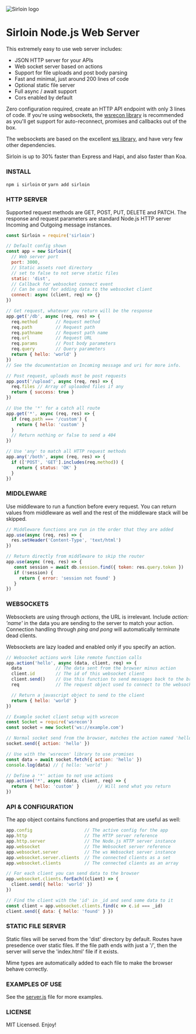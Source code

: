 ![Sirloin logo](https://s3.amazonaws.com/7ino/1539200413_sirloin-logo200x128.png)

# Sirloin Node.js Web Server

This extremely easy to use web server includes:

* JSON HTTP server for your APIs
* Web socket server based on actions
* Support for file uploads and post body parsing
* Fast and minimal, just around 200 lines of code
* Optional static file server
* Full async / await support
* Cors enabled by default

Zero configuration required, create an HTTP API endpoint with only 3 lines of code. If you're using websockets, the [wsrecon library](https://github.com/fugroup/wsrecon) is recommended as you'll get support for auto-reconnect, promises and callbacks out of the box.

The websockets are based on the excellent [ws library](https://github.com/websockets/ws), and have very few other dependencies.

Sirloin is up to 30% faster than Express and Hapi, and also faster than Koa.

### INSTALL
```npm i sirloin``` or ```yarn add sirloin```

### HTTP SERVER
Supported request methods are GET, POST, PUT, DELETE and PATCH. The response and request parameters are standard Node.js HTTP server Incoming and Outgoing message instances.
```javascript
const Sirloin = require('sirloin')

// Default config shown
const app = new Sirloin({
  // Web server port
  port: 3000,
  // Static assets root directory
  // set to false to not serve static files
  static: 'dist',
  // Callback for websocket connect event
  // Can be used for adding data to the websocket client
  connect: async (client, req) => {}
})

// Get request, whatever you return will be the response
app.get('/db', async (req, res) => {
  req.method       // Request method
  req.path         // Request path
  req.pathname     // Request path name
  req.url          // Request URL
  req.params       // Post body parameters
  req.query        // Query parameters
  return { hello: 'world' }
})
// See the documentation on Incoming message and uri for more info.

// Post request, uploads must be post requests
app.post('/upload', async (req, res) => {
  req.files // Array of uploaded files if any
  return { success: true }
})

// Use the '*' for a catch all route
app.get('*', async (req, res) => {
  if (req.path === '/custom') {
    return { hello: 'custom' }
  }
  // Return nothing or false to send a 404
})

// Use 'any' to match all HTTP request methods
app.any('/both', async (req, res) => {
  if (['POST', 'GET'].includes(req.method)) {
    return { status: 'OK' }
  }
})
```

### MIDDLEWARE
Use middleware to run a function before every request. You can return values from middleware as well and the rest of the middleware stack will be skipped.
```javascript
// Middleware functions are run in the order that they are added
app.use(async (req, res) => {
  res.setHeader('Content-Type', 'text/html')
})

// Return directly from middleware to skip the router
app.use(async (req, res) => {
   const session = await db.session.find({ token: res.query.token })
   if (!session) {
     return { error: 'session not found' }
   }
})
```

### WEBSOCKETS
Websockets are using through *actions*, the URL is irrelevant. Include *action: 'name'* in the data you are sending to the server to match your action. Connection handling through *ping and pong* will automatically terminate dead clients.

Websockets are lazy loaded and enabled only if you specify an action.
```javascript
// Websocket actions work like remote function calls
app.action('hello', async (data, client, req) => {
  data             // The data sent from the browser minus action
  client.id        // The id of this websocket client
  client.send()    // Use this function to send messages back to the browser
  req              // The request object used to connect to the websocket

  // Return a javascript object to send to the client
  return { hello: 'world' }
})

// Example socket client setup with wsrecon
const Socket = require('wsrecon')
const socket = new Socket('ws://example.com')

// Normal socket send from the browser, matches the action named 'hello'
socket.send({ action: 'hello' })

// Use with the 'wsrecon' library to use promises
const data = await socket.fetch({ action: 'hello' })
console.log(data) // { hello: 'world' }

// Define a '*' action to not use actions
app.action('*', async (data, client, req) => {
  return { hello: 'custom' }       // Will send what you return
})
```
### API & CONFIGURATION
The app object contains functions and properties that are useful as well:
```javascript
app.config                    // The active config for the app
app.http                      // The HTTP server reference
app.http.server               // The Node.js HTTP server instance
app.websocket                 // The Websocket server reference
app.websocket.server          // The ws Websocket server instance
app.websocket.server.clients  // The connected clients as a set
app.websocket.clients         // The connected clients as an array

// For each client you can send data to the browser
app.websocket.clients.forEach((client) => {
  client.send({ hello: 'world' })
})

// Find the client with the 'id' in _id and send some data to it
const client = app.websocket.clients.find(c => c.id === _id)
client.send({ data: { hello: 'found' } })
```
### STATIC FILE SERVER
Static files will be served from the 'dist' directory by default. Routes have presedence over static files. If the file path ends with just a '/', then the server will serve the 'index.html' file if it exists.

Mime types are automatically added to each file to make the browser behave correctly.

### EXAMPLES OF USE
See the [server.js](https://github.com/fugroup/sirloin/blob/master/server.js) file for more examples.

### LICENSE

MIT Licensed. Enjoy!
